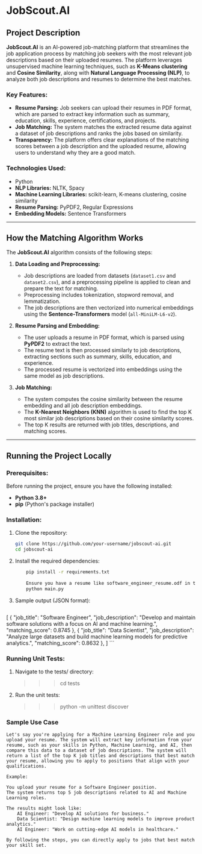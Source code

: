# JobScout.AI

## Project Description

**JobScout.AI** is an AI-powered job-matching platform that streamlines the job application process by matching job seekers with the most relevant job descriptions based on their uploaded resumes. The platform leverages unsupervised machine learning techniques, such as **K-Means clustering** and **Cosine Similarity**, along with **Natural Language Processing (NLP)**, to analyze both job descriptions and resumes to determine the best matches. 

### Key Features:
- **Resume Parsing:** Job seekers can upload their resumes in PDF format, which are parsed to extract key information such as summary, education, skills, experience, certifications, and projects.
- **Job Matching:** The system matches the extracted resume data against a dataset of job descriptions and ranks the jobs based on similarity.
- **Transparency:** The platform offers clear explanations of the matching scores between a job description and the uploaded resume, allowing users to understand why they are a good match.

### Technologies Used:
- Python
- **NLP Libraries:** NLTK, Spacy
- **Machine Learning Libraries:** scikit-learn, K-means clustering, cosine similarity
- **Resume Parsing:** PyPDF2, Regular Expressions
- **Embedding Models:** Sentence Transformers

---

## How the Matching Algorithm Works

The **JobScout.AI** algorithm consists of the following steps:

1. **Data Loading and Preprocessing:**
   - Job descriptions are loaded from datasets (`dataset1.csv` and `dataset2.csv`), and a preprocessing pipeline is applied to clean and prepare the text for matching.
   - Preprocessing includes tokenization, stopword removal, and lemmatization.
   - The job descriptions are then vectorized into numerical embeddings using the **Sentence-Transformers** model (`all-MiniLM-L6-v2`).

2. **Resume Parsing and Embedding:**
   - The user uploads a resume in PDF format, which is parsed using **PyPDF2** to extract the text.
   - The resume text is then processed similarly to job descriptions, extracting sections such as summary, skills, education, and experience.
   - The processed resume is vectorized into embeddings using the same model as job descriptions.

3. **Job Matching:**
   - The system computes the cosine similarity between the resume embedding and all job description embeddings.
   - The **K-Nearest Neighbors (KNN)** algorithm is used to find the top K most similar job descriptions based on their cosine similarity scores.
   - The top K results are returned with job titles, descriptions, and matching scores.

---

## Running the Project Locally

### Prerequisites:
Before running the project, ensure you have the following installed:

- **Python 3.8+**
- **pip** (Python's package installer)

### Installation:
1. Clone the repository:
   ```bash
   git clone https://github.com/your-username/jobscout-ai.git
   cd jobscout-ai

2. Install the required dependencies:
    ```bash
        pip install -r requirements.txt
        
        Ensure you have a resume like software_engineer_resume.odf in the current drectory and execute -
        python main.py
    ```
   
3. Sample output (JSON format):
    ```JSON
[
    {
        "job_title": "Software Engineer",
        "job_description": "Develop and maintain software solutions with a focus on AI and machine learning.",
        "matching_score": 0.8745
    },
    {
        "job_title": "Data Scientist",
        "job_description": "Analyze large datasets and build machine learning models for predictive analytics.",
        "matching_score": 0.8632
    },
] 
    ```

### Running Unit Tests:

1. Navigate to the tests/ directory:
    >>> cd tests
2. Run the unit tests:
    >>> python -m unittest discover


### Sample Use Case
    Let's say you're applying for a Machine Learning Engineer role and you upload your resume. The system will extract key information from your resume, such as your skills in Python, Machine Learning, and AI, then compare this data to a dataset of job descriptions. The system will return a list of the top K job titles and descriptions that best match your resume, allowing you to apply to positions that align with your qualifications.

    Example:

    You upload your resume for a Software Engineer position.
    The system returns top 5 job descriptions related to AI and Machine Learning roles.
    
    The results might look like:
        AI Engineer: "Develop AI solutions for business."
        Data Scientist: "Design machine learning models to improve product analytics."
        AI Engineer: "Work on cutting-edge AI models in healthcare."
    
    By following the steps, you can directly apply to jobs that best match your skill set.
